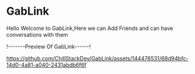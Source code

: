 # GabLink

Hello Welcome to GabLink,Here we can Add Friends and can have conversations with them

!-------Preview Of GabLink------!

https://github.com/ChillStackDev/GabLink/assets/144476531/68d94bfc-14d0-4a81-a040-2431abdb6f6f

